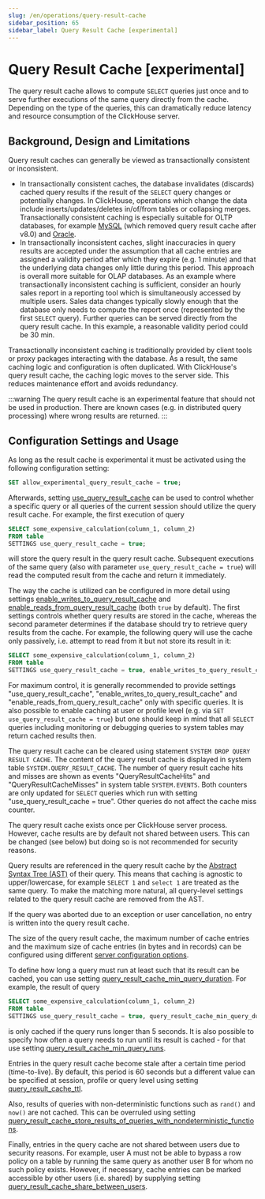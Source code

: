```yaml
---
slug: /en/operations/query-result-cache
sidebar_position: 65
sidebar_label: Query Result Cache [experimental]
---
```


# Query Result Cache [experimental]

The query result cache allows to compute `SELECT` queries just once and to serve further executions of the same query directly from the
cache. Depending on the type of the queries, this can dramatically reduce latency and resource consumption of the ClickHouse server.

## Background, Design and Limitations

Query result caches can generally be viewed as transactionally consistent or inconsistent.

- In transactionally consistent caches, the database invalidates (discards) cached query results if the result of the `SELECT` query changes
  or potentially changes. In ClickHouse, operations which change the data include inserts/updates/deletes in/of/from tables or collapsing
  merges. Transactionally consistent caching is especially suitable for OLTP databases, for example
  [MySQL](https://dev.mysql.com/doc/refman/5.6/en/query-cache.html) (which removed query result cache after v8.0) and
  [Oracle](https://docs.oracle.com/database/121/TGDBA/tune_result_cache.htm).
- In transactionally inconsistent caches, slight inaccuracies in query results are accepted under the assumption that all cache entries are
  assigned a validity period after which they expire (e.g. 1 minute) and that the underlying data changes only little during this period.
  This approach is overall more suitable for OLAP databases. As an example where transactionally inconsistent caching is sufficient,
  consider an hourly sales report in a reporting tool which is simultaneously accessed by multiple users. Sales data changes typically
  slowly enough that the database only needs to compute the report once (represented by the first `SELECT` query). Further queries can be
  served directly from the query result cache. In this example, a reasonable validity period could be 30 min.

Transactionally inconsistent caching is traditionally provided by client tools or proxy packages interacting with the database. As a result,
the same caching logic and configuration is often duplicated. With ClickHouse's query result cache, the caching logic moves to the server
side. This reduces maintenance effort and avoids redundancy.

:::warning
The query result cache is an experimental feature that should not be used in production. There are known cases (e.g. in distributed query
processing) where wrong results are returned.
:::

## Configuration Settings and Usage

As long as the result cache is experimental it must be activated using the following configuration setting:

```sql
SET allow_experimental_query_result_cache = true;
```

Afterwards, setting [use_query_result_cache](settings/settings.md#use-query-result-cache) can be used to control whether a specific query or
all queries of the current session should utilize the query result cache. For example, the first execution of query

```sql
SELECT some_expensive_calculation(column_1, column_2)
FROM table
SETTINGS use_query_result_cache = true;
```

will store the query result in the query result cache. Subsequent executions of the same query (also with parameter `use_query_result_cache
= true`) will read the computed result from the cache and return it immediately.

The way the cache is utilized can be configured in more detail using settings [enable_writes_to_query_result_cache](settings/settings.md#enable-writes-to-query-result-cache)
and [enable_reads_from_query_result_cache](settings/settings.md#enable-reads-from-query-result-cache) (both `true` by default). The first
settings controls whether query results are stored in the cache, whereas the second parameter determines if the database should try to
retrieve query results from the cache. For example, the following query will use the cache only passively, i.e. attempt to read from it but
not store its result in it:

```sql
SELECT some_expensive_calculation(column_1, column_2)
FROM table
SETTINGS use_query_result_cache = true, enable_writes_to_query_result_cache = false;
```

For maximum control, it is generally recommended to provide settings "use_query_result_cache", "enable_writes_to_query_result_cache" and
"enable_reads_from_query_result_cache" only with specific queries. It is also possible to enable caching at user or profile level (e.g. via
`SET use_query_result_cache = true`) but one should keep in mind that all `SELECT` queries including monitoring or debugging queries to
system tables may return cached results then.

The query result cache can be cleared using statement `SYSTEM DROP QUERY RESULT CACHE`. The content of the query result cache is displayed
in system table `SYSTEM.QUERY_RESULT_CACHE`. The number of query result cache hits and misses are shown as events "QueryResultCacheHits" and
"QueryResultCacheMisses" in system table `SYSTEM.EVENTS`. Both counters are only updated for `SELECT` queries which run with setting
"use_query_result_cache = true". Other queries do not affect the cache miss counter.

The query result cache exists once per ClickHouse server process. However, cache results are by default not shared between users. This can
be changed (see below) but doing so is not recommended for security reasons.

Query results are referenced in the query result cache by the [Abstract Syntax Tree (AST)](https://en.wikipedia.org/wiki/Abstract_syntax_tree)
of their query. This means that caching is agnostic to upper/lowercase, for example `SELECT 1` and `select 1` are treated as the same query.
To make the matching more natural, all query-level settings related to the query result cache are removed from the AST.

If the query was aborted due to an exception or user cancellation, no entry is written into the query result cache.

The size of the query result cache, the maximum number of cache entries and the maximum size of cache entries (in bytes and in records) can
be configured using different [server configuration options](server-configuration-parameters/settings.md#server_configuration_parameters_query-result-cache).

To define how long a query must run at least such that its result can be cached, you can use setting
[query_result_cache_min_query_duration](settings/settings.md#query-result-cache-min-query-duration). For example, the result of query

``` sql
SELECT some_expensive_calculation(column_1, column_2)
FROM table
SETTINGS use_query_result_cache = true, query_result_cache_min_query_duration = 5000;
```

is only cached if the query runs longer than 5 seconds. It is also possible to specify how often a query needs to run until its result is
cached - for that use setting [query_result_cache_min_query_runs](settings/settings.md#query-result-cache-min-query-runs).

Entries in the query result cache become stale after a certain time period (time-to-live). By default, this period is 60 seconds but a
different value can be specified at session, profile or query level using setting [query_result_cache_ttl](settings/settings.md#query-result-cache-ttl).

Also, results of queries with non-deterministic functions such as `rand()` and `now()` are not cached. This can be overruled using
setting [query_result_cache_store_results_of_queries_with_nondeterministic_functions](settings/settings.md#query-result-cache-store-results-of-queries-with-nondeterministic-functions).

Finally, entries in the query cache are not shared between users due to security reasons. For example, user A must not be able to bypass a
row policy on a table by running the same query as another user B for whom no such policy exists. However, if necessary, cache entries can
be marked accessible by other users (i.e. shared) by supplying setting
[query_result_cache_share_between_users](settings/settings.md#query-result-cache-share-between-users).
